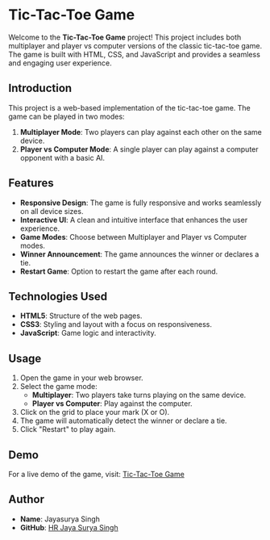 # **Tic-Tac-Toe Game**

Welcome to the **Tic-Tac-Toe Game** project! This project includes both multiplayer and player vs computer versions of the classic tic-tac-toe game. The game is built with HTML, CSS, and JavaScript and provides a seamless and engaging user experience.

## **Introduction**
This project is a web-based implementation of the tic-tac-toe game. The game can be played in two modes:
1. **Multiplayer Mode**: Two players can play against each other on the same device.
2. **Player vs Computer Mode**: A single player can play against a computer opponent with a basic AI.

## **Features**
- **Responsive Design**: The game is fully responsive and works seamlessly on all device sizes.
- **Interactive UI**: A clean and intuitive interface that enhances the user experience.
- **Game Modes**: Choose between Multiplayer and Player vs Computer modes.
- **Winner Announcement**: The game announces the winner or declares a tie.
- **Restart Game**: Option to restart the game after each round.

## **Technologies Used**
- **HTML5**: Structure of the web pages.
- **CSS3**: Styling and layout with a focus on responsiveness.
- **JavaScript**: Game logic and interactivity.

## **Usage**
1. Open the game in your web browser.
2. Select the game mode:
   - **Multiplayer**: Two players take turns playing on the same device.
   - **Player vs Computer**: Play against the computer.
3. Click on the grid to place your mark (X or O).
4. The game will automatically detect the winner or declare a tie.
5. Click "Restart" to play again.

## **Demo**
For a live demo of the game, visit: [Tic-Tac-Toe Game](https://hrjayasuryasingh9.github.io/PRODIGY_WD_03/Task-3/)

## **Author**
- **Name**: Jayasurya Singh
- **GitHub**: [HR Jaya Surya Singh](https://github.com/hrjayasuryasingh9)

